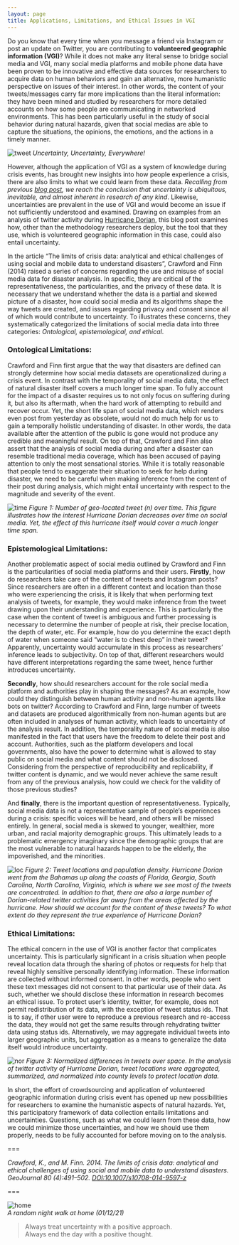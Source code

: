 ```yaml
---
layout: page
title: Applications, Limitations, and Ethical Issues in VGI
---
```


Do you know that every time when you message a friend via Instagram or post an update on Twitter, you are contributing to **volunteered geographic information (VGI)**?  While it does not make any literal sense to bridge social media and VGI, many social media platforms and mobile phone data have been proven to be innovative and effective data sources for researchers to acquire data on human behaviors and gain an alternative, more humanistic perspective on issues of their interest. In other words, the content of your tweets/messages carry far more implications than the literal information: they have been mined and studied by researchers for more detailed accounts on how some people are communicating in networked environments. This has been particularly useful in the study of social behavior during natural hazards, given that social medias are able to capture the situations, the opinions, the emotions, and the actions in a timely manner.

![tweet](assets/twitter.png)
*Uncertainty, Uncertainty, Everywhere!*

However, although the application of VGI as a system of knowledge during crisis events, has brought new insights into how people experience a crisis, there are also limits to what we could learn from these data. *Recalling from previous [blog post](vulnerability), we reach the conclusion that uncertainty is ubiquitous, inevitable, and almost inherent in research of any kind*. Likewise, uncertainties are prevalent in the use of VGI and would become an issue if not sufficiently understood and examined. Drawing on examples from an analysis of twitter activity during [Hurricane Dorian](https://github.com/GIS4DEV/OR-Dorian), this blog post examines how, other than the methodology researchers deploy, but the tool that they use, which is volunteered geographic information in this case, could also entail uncertainty.

In the article “The limits of crisis data: analytical and ethical challenges of using social and mobile data to understand disasters”, Crawford and Finn (2014) raised a series of concerns regarding the use and misuse of social media data for disaster analysis. In specific, they are critical of the representativeness, the particularities, and the privacy of these data. It is necessary that we understand whether the data is a partial and skewed picture of a disaster, how could social media and its algorithms shape the way tweets are created, and issues regarding privacy and consent since all of which would contribute to uncertainty. To illustrates these concerns, they systematically categorized the limitations of social media data into three categories: *Ontological, epistemological, and ethical*.  

### Ontological Limitations:

Crawford and Finn first argue that the way that disasters are defined can strongly determine how social media datasets are operationalized during a crisis event. In contrast with the temporality of social media data, the effect of natural disaster itself covers a much longer time span. To fully account for the impact of a disaster requires us to not only focus on suffering during it, but also its aftermath, when the hard work of attempting to rebuild and recover occur. Yet, the short life span of social media data, which renders even post from yesterday as obsolete, would not do much help for us to gain a temporally holistic understanding of disaster. In other words, the data available after the attention of the public is gone would not produce any credible and meaningful result. On top of that, Crawford and Finn also assert that the analysis of social media during and after a disaster can resemble traditional media coverage, which has been accused of paying attention to only the most sensational stories. While it is totally reasonable that people tend to exaggerate their situation to seek for help during disaster, we need to be careful when making inference from the content of their post during analysis, which might entail uncertainty with respect to the magnitude and severity of the event.

![time](assets/timeseries.png)
*Figure 1: Number of geo-located tweet (n) over time. This figure illustrates how the interest Hurricane Dorian decreases over time on social media. Yet, the effect of this hurricane itself would cover a much longer time span.*  

### Epistemological Limitations:
Another problematic aspect of social media outlined by Crawford and Finn is the particularities of social media platforms and their users. **Firstly**, how do researchers take care of the content of tweets and Instagram posts? Since researchers are often in a different context and location than those who were experiencing the crisis, it is likely that when performing text analysis of tweets, for example, they would make inference from the tweet drawing upon their understanding and experience. This is particularly the case when the content of tweet is ambiguous and further processing is necessary to determine the number of people at risk, their precise location, the depth of water, etc. For example, how do you determine the exact depth of water when someone said “water is to chest deep” in their tweet? Apparently, uncertainty would accumulate in this process as researchers’ inference leads to subjectivity. On top of that, different researchers would have different interpretations regarding the same tweet, hence further introduces uncertainty.

**Secondly**, how should researchers account for the role social media platform and authorities play in shaping the messages? As an example, how could they distinguish between human activity and non-human agents like bots on twitter? According to Crawford and Finn, large number of tweets and datasets are produced algorithmically from non-human agents but are often included in analyses of human activity, which leads to uncertainty of the analysis result. In addition, the temporality nature of social media is also manifested in the fact that users have the freedom to delete their post and account.  Authorities, such as the platform developers and local governments, also have the power to determine what is allowed to stay public on social media and what content should not be disclosed. Considering from the perspective of reproducibility and replicability, if twitter content is dynamic, and we would never achieve the same result from any of the previous analysis, how could we check for the validity of those previous studies?

And **finally**, there is the important question of representativeness. Typically, social media data is not a representative sample of people’s experiences during a crisis: specific voices will be heard, and others will be missed entirely. In general, social media is skewed to younger, wealthier, more urban, and racial majority demographic groups. This ultimately leads to a problematic emergency imaginary since the demographic groups that are the most vulnerable to natural hazards happen to be the elderly, the impoverished, and the minorities.

![loc](assets/tweetloc.png)
*Figure 2: Tweet locations and population density. Hurricane Dorian went from the Bahamas up along the coasts of Florida, Georgia, South Carolina, North Carolina, Virginia, which is where we see most of the tweets are concentrated. In addition to that, there are also a large number of Dorian-related twitter activities far away from the areas affected by the hurricane. How should we account for the content of these tweets? To what extent do they represent the true experience of Hurricane Dorian?*  

### Ethical Limitations:
The ethical concern in the use of VGI is another factor that complicates uncertainty. This is particularly significant in a crisis situation when people reveal location data through the sharing of photos or requests for help that reveal highly sensitive personally identifying information. These information are collected without informed consent. In other words, people who sent these text messages did not consent to that particular use of their data. As such, whether we should disclose these information in research becomes an ethical issue. To protect user’s identity, twitter, for example, does not permit redistribution of its data, with the exception of tweet status ids. That is to say, if other user were to reproduce a previous research and re-access the data, they would not get the same results through rehydrating twitter data using status ids. Alternatively, we may aggregate individual tweets into larger geographic units, but aggregation as a means to generalize the data itself would introduce uncertainty.

 ![nor](assets/tweetlocnor.png)
 *Figure 3: Normalized differences in tweets over space. In the analysis of twitter activity of Hurricane Dorian, tweet locations were aggregated, summarized, and normalized into county levels to protect location data.*  

 In short, the effort of crowdsourcing and application of volunteered geographic information during crisis event has opened up new possibilities for researchers to examine the humanistic aspects of natural hazards. Yet, this participatory framework of data collection entails limitations and uncertainties. Questions, such as what we could learn from these data, how we could minimize those uncertainties, and how we should use them properly, needs to be fully accounted for before moving on to the analysis.

 ===

*Crawford, K., and M. Finn. 2014. The limits of crisis data: analytical and ethical challenges of using social and mobile data to understand disasters. GeoJournal 80 (4):491–502. [DOI:10.1007/s10708-014-9597-z](https://link.springer.com/article/10.1007%2Fs10708-014-9597-z)*

 ===

 ![home](assets/WechatIMG213.jpeg)  
 *A random night walk at home (01/12/21)*

 > Always treat uncertainty with a positive approach.  
 > Always end the day with a positive thought.
